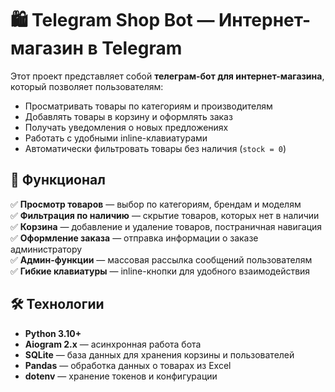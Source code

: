 # 🛍 Telegram Shop Bot — Интернет-магазин в Telegram

Этот проект представляет собой **телеграм-бот для интернет-магазина**, который позволяет пользователям:
- Просматривать товары по категориям и производителям
- Добавлять товары в корзину и оформлять заказ
- Получать уведомления о новых предложениях
- Работать с удобными inline-клавиатурами
- Автоматически фильтровать товары без наличия (`stock = 0`)

## 🚀 Функционал

✅ **Просмотр товаров** — выбор по категориям, брендам и моделям  
✅ **Фильтрация по наличию** — скрытие товаров, которых нет в наличии  
✅ **Корзина** — добавление и удаление товаров, постраничная навигация  
✅ **Оформление заказа** — отправка информации о заказе администратору  
✅ **Админ-функции** — массовая рассылка сообщений пользователям  
✅ **Гибкие клавиатуры** — inline-кнопки для удобного взаимодействия  

## 🛠️ Технологии

- **Python 3.10+**
- **Aiogram 2.x** — асинхронная работа бота  
- **SQLite** — база данных для хранения корзины и пользователей  
- **Pandas** — обработка данных о товарах из Excel  
- **dotenv** — хранение токенов и конфигурации  


